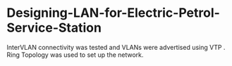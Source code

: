 # Designing-LAN-for-Electric-Petrol-Service-Station
InterVLAN connectivity was tested and VLANs were  advertised using VTP .  Ring Topology was used to set up the network.
